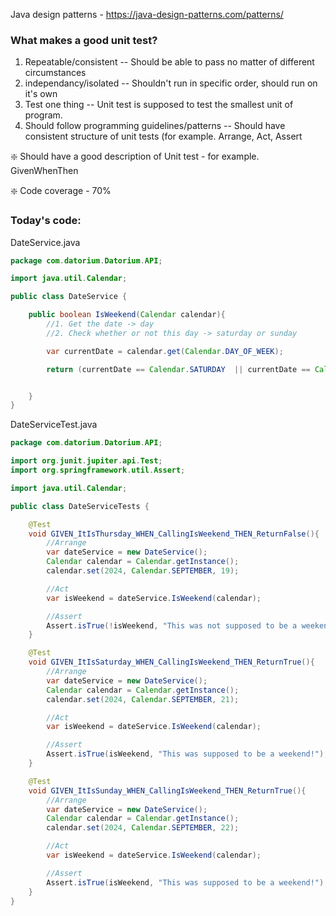 Java design patterns - https://java-design-patterns.com/patterns/

### What makes a good unit test?
1.  Repeatable/consistent -- Should be able to pass no matter of different circumstances
2. independancy/isolated --  Shouldn't run in specific order, should run on it's own
3. Test one thing -- Unit test is supposed to test the smallest unit of program. 
4. Should follow programming guidelines/patterns -- Should have consistent structure of unit tests (for example. Arrange, Act, Assert

:sparkle: Should have a good description of Unit test - for example. GivenWhenThen

:sparkle: Code coverage - 70%

### Today's code:

DateService.java
```java
package com.datorium.Datorium.API;

import java.util.Calendar;

public class DateService {

    public boolean IsWeekend(Calendar calendar){
        //1. Get the date -> day
        //2. Check whether or not this day -> saturday or sunday

        var currentDate = calendar.get(Calendar.DAY_OF_WEEK);

        return (currentDate == Calendar.SATURDAY  || currentDate == Calendar.SUNDAY );


    }
}

```

DateServiceTest.java
```java
package com.datorium.Datorium.API;

import org.junit.jupiter.api.Test;
import org.springframework.util.Assert;

import java.util.Calendar;

public class DateServiceTests {

    @Test
    void GIVEN_ItIsThursday_WHEN_CallingIsWeekend_THEN_ReturnFalse(){
        //Arrange
        var dateService = new DateService();
        Calendar calendar = Calendar.getInstance();
        calendar.set(2024, Calendar.SEPTEMBER, 19);

        //Act
        var isWeekend = dateService.IsWeekend(calendar);

        //Assert
        Assert.isTrue(!isWeekend, "This was not supposed to be a weekend!");
    }

    @Test
    void GIVEN_ItIsSaturday_WHEN_CallingIsWeekend_THEN_ReturnTrue(){
        //Arrange
        var dateService = new DateService();
        Calendar calendar = Calendar.getInstance();
        calendar.set(2024, Calendar.SEPTEMBER, 21);

        //Act
        var isWeekend = dateService.IsWeekend(calendar);

        //Assert
        Assert.isTrue(isWeekend, "This was supposed to be a weekend!");
    }

    @Test
    void GIVEN_ItIsSunday_WHEN_CallingIsWeekend_THEN_ReturnTrue(){
        //Arrange
        var dateService = new DateService();
        Calendar calendar = Calendar.getInstance();
        calendar.set(2024, Calendar.SEPTEMBER, 22);

        //Act
        var isWeekend = dateService.IsWeekend(calendar);

        //Assert
        Assert.isTrue(isWeekend, "This was supposed to be a weekend!");
    }
}
```








